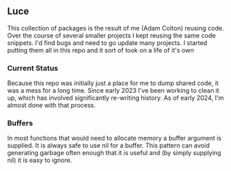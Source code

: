 ## Luce

This collection of packages is the result of me (Adam Colton) reusing code. Over
the course of several smaller projects I kept reusing the same code snippets.
I'd find bugs and need to go update many projects. I started putting them all
in this repo and it sort of took on a life of it's own

### Current Status

Because this repo was initially just a place for me to dump shared code, it was
a mess for a long time. Since early 2023 I've been working to clean it up,
which has involved significantly re-writing history. As of early 2024, I'm
almost done with that process.

### Buffers

In most functions that would need to allocate memory a buffer argument is
supplied. It is always safe to use nil for a buffer. This pattern can avoid
generating garbage often enough that it is useful and (by simply supplying nil)
it is easy to ignore.